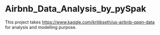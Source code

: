 # Airbnb_Data_Analysis_by_pySpak
This project takes https://www.kaggle.com/kritikseth/us-airbnb-open-data for analysis and modelling purpose.
